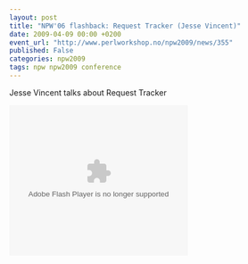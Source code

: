 ```yaml
---
layout: post
title: "NPW'06 flashback: Request Tracker (Jesse Vincent)"
date: 2009-04-09 00:00 +0200
event_url: "http://www.perlworkshop.no/npw2009/news/355"
published: False
categories: npw2009
tags: npw npw2009 conference
---
```


Jesse Vincent talks about Request Tracker

<embed allowfullscreen="true" allowscriptaccess="always" height="270" src="http://blip.tv/play/AeuuUwA" type="application/x-shockwave-flash" width="320">
